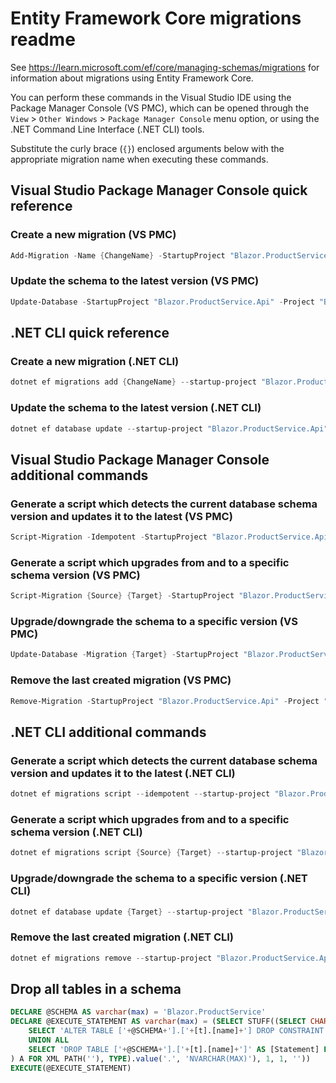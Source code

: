 # Entity Framework Core migrations readme

See <https://learn.microsoft.com/ef/core/managing-schemas/migrations> for information about migrations
using Entity Framework Core.

You can perform these commands in the Visual Studio IDE using the Package Manager Console (VS PMC), which can
be opened through the `View` > `Other Windows` > `Package Manager Console` menu option, or using the .NET
Command Line Interface (.NET CLI) tools.

Substitute the curly brace (`{}`) enclosed arguments below with the appropriate migration name when
executing these commands.

## Visual Studio Package Manager Console quick reference

### Create a new migration (VS PMC)

```powershell
Add-Migration -Name {ChangeName} -StartupProject "Blazor.ProductService.Api" -Project "Blazor.ProductService.Infrastructure"
```

### Update the schema to the latest version (VS PMC)

```powershell
Update-Database -StartupProject "Blazor.ProductService.Api" -Project "Blazor.ProductService.Infrastructure"
```

## .NET CLI quick reference

### Create a new migration (.NET CLI)

```powershell
dotnet ef migrations add {ChangeName} --startup-project "Blazor.ProductService.Api" --project "Blazor.ProductService.Infrastructure"
```

### Update the schema to the latest version (.NET CLI)

```powershell
dotnet ef database update --startup-project "Blazor.ProductService.Api" --project "Blazor.ProductService.Infrastructure"
```

## Visual Studio Package Manager Console additional commands

### Generate a script which detects the current database schema version and updates it to the latest (VS PMC)

```powershell
Script-Migration -Idempotent -StartupProject "Blazor.ProductService.Api" -Project "Blazor.ProductService.Infrastructure"
```

### Generate a script which upgrades from and to a specific schema version (VS PMC)

```powershell
Script-Migration {Source} {Target} -StartupProject "Blazor.ProductService.Api" -Project "Blazor.ProductService.Infrastructure"
```

### Upgrade/downgrade the schema to a specific version (VS PMC)

```powershell
Update-Database -Migration {Target} -StartupProject "Blazor.ProductService.Api" -Project "Blazor.ProductService.Infrastructure"
```

### Remove the last created migration (VS PMC)

```powershell
Remove-Migration -StartupProject "Blazor.ProductService.Api" -Project "Blazor.ProductService.Infrastructure"
```

## .NET CLI additional commands

### Generate a script which detects the current database schema version and updates it to the latest (.NET CLI)

```powershell
dotnet ef migrations script --idempotent --startup-project "Blazor.ProductService.Api" --project "Blazor.ProductService.Infrastructure"
```

### Generate a script which upgrades from and to a specific schema version (.NET CLI)

```powershell
dotnet ef migrations script {Source} {Target} --startup-project "Blazor.ProductService.Api" --project "Blazor.ProductService.Infrastructure"
```

### Upgrade/downgrade the schema to a specific version (.NET CLI)

```powershell
dotnet ef database update {Target} --startup-project "Blazor.ProductService.Api" --project "Blazor.ProductService.Infrastructure"
```

### Remove the last created migration (.NET CLI)

```powershell
dotnet ef migrations remove --startup-project "Blazor.ProductService.Api" --project "Blazor.ProductService.Infrastructure"
```

## Drop all tables in a schema

```sql
DECLARE @SCHEMA AS varchar(max) = 'Blazor.ProductService'
DECLARE @EXECUTE_STATEMENT AS varchar(max) = (SELECT STUFF((SELECT CHAR(13) + CHAR(10) + [Statement] FROM (
    SELECT 'ALTER TABLE ['+@SCHEMA+'].['+[t].[name]+'] DROP CONSTRAINT ['+[fk].[name]+']' AS [Statement] FROM [sys].[foreign_keys] AS [fk] INNER JOIN [sys].[tables] AS [t] ON [t].[object_id] = [fk].[parent_object_id] INNER JOIN [sys].[schemas] AS [s] ON [s].[schema_id] = [t].[schema_id] WHERE [s].[name] = @SCHEMA
    UNION ALL
    SELECT 'DROP TABLE ['+@SCHEMA+'].['+[t].[name]+']' AS [Statement] FROM [sys].[tables] AS [t] INNER JOIN [sys].[schemas] AS [s] ON [s].[schema_id] = [t].[schema_id] WHERE [s].[name] = @SCHEMA
) A FOR XML PATH(''), TYPE).value('.', 'NVARCHAR(MAX)'), 1, 1, ''))
EXECUTE(@EXECUTE_STATEMENT)
```
